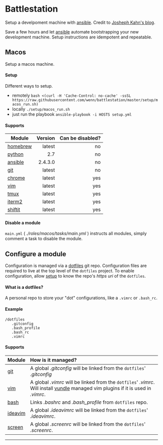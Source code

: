 # Battlestation
Setup a develpoment machine with [ansible][ansible].
Credit to [Josheph Kahn's blog][josephkahn].

Save a few hours and let [ansible] automate bootstrapping your new development machine. Setup instructions are idempotent and repeatable.

## Macos
Setup a macos machine.

#### Setup
Different ways to setup.

- remotely `bash <(curl -H 'Cache-Control: no-cache' -ssSL https://raw.githubusercontent.com/wenn/battlestation/master/setup/macos_run.sh)`
- locally `./setup/macos_run.sh`
- just run the playbook `ansible-playbook -i HOSTS setup.yml`

#### Supports

| Module | Version | Can be disabled? |
| --- |---:|---:|
| [homebrew] | latest | no |
| [python] | 2.7 | no |
| [ansible] | 2.4.3.0 | no |
| [git] | latest | no |
| [chrome] | latest | yes |
| [vim] | latest | yes |
| [tmux] | latest | yes |
| [iterm2] | latest | yes |
| [shiftit] | latest | yes |


#### Disable a module
`main.yml` ( _./roles/macos/tasks/main.yml_ ) instructs all modules, simply comment a task to disable the module.



## Configure a module
Configuration is managed via a [dotfiles] git repo.
Configuration files are required to live at the top level of the `dotfiles` project.
To enable configuration, allow [setup] to know the repo's _https uri_ of the `dotfiles`.

#### What is a dotfiles?
A personal repo to store your "dot" configurations, like a `.vimrc` or `.bash_rc`.

#### Example

```
/dotfiles
   .gitconfig
   .bash_profile
   .bash_rc
   .vimrc
```

#### Supports

| Module | How is it managed? |
| --- | :--- |
| [git] | A global _.gitconfig_  will be linked from the `dotfiles`' _.gitconfig_ |
| [vim] | A global _.vimrc_  will be linked from the `dotfiles`' _.vimrc_. Will install [vundle] managed vim plugins if it is used in _.vimrc_.|
| [bash] | Links _.bashrc_ and *.bash\_profile* from `dotfiles` repo.|
| [ideavim] | A global _.ideavimrc_  will be linked from the `dotfiles`' _.ideavimrc_.|
| [screen] | A global _.screenrc_  will be linked from the `dotfiles`' _.screenrc_.|

---

[dotfiles]: #what-is-a-dotfiles
[setup]: #setup

[josephkahn]: https://blog.josephkahn.io/articles/ansible/
[ansible]: https://www.ansible.com/
[vundle]: https://github.com/VundleVim/Vundle.vim
[tmux]: https://github.com/tmux/tmux/wiki
[homebrew]: https://brew.sh/
[git]: https://git-scm.com/
[chrome]: https://www.google.com/chrome/
[python]: https://www.python.org/
[vim]: https://www.vim.org/
[iterm2]: https://www.iterm2.com/
[bash]: https://linux.die.net/man/1/bash
[screen]: https://www.gnu.org/software/screen/
[ideavim]: https://plugins.jetbrains.com/plugin/164-ideavim
[shiftit]: https://github.com/fikovnik/ShiftIt
